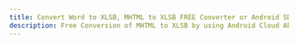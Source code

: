 ---title: Convert Word to XLSB, MHTML to XLSB FREE Converter or Android SDKdescription: Free Conversion of MHTML to XLSB by using Android Cloud APIs & SDKs. Also Create, Edit & Render Microsoft Word & OpenOffice documents in the Cloud.---
